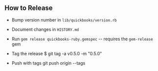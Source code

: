 ## How to Release

* Bump version number in `lib/quickbooks/version.rb`
* Document changes in `HISTORY.md`
* Run `gem release quickbooks-ruby.gemspec` -- requires the `gem-release` gem

* Tag the release
  $ git tag -a v0.5.0 -m "0.5.0"

* Push with tags
git push origin --tags
